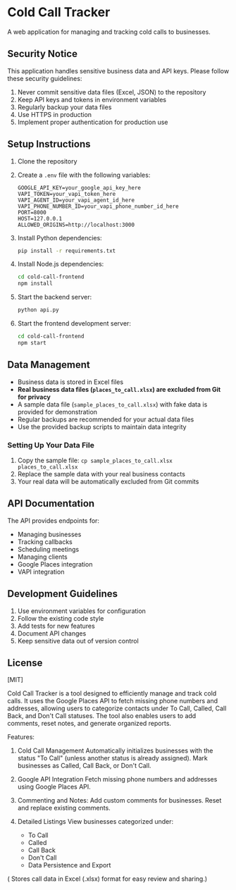 # Cold Call Tracker

A web application for managing and tracking cold calls to businesses.

## Security Notice

This application handles sensitive business data and API keys. Please follow these security guidelines:

1. Never commit sensitive data files (Excel, JSON) to the repository
2. Keep API keys and tokens in environment variables
3. Regularly backup your data files
4. Use HTTPS in production
5. Implement proper authentication for production use

## Setup Instructions

1. Clone the repository
2. Create a `.env` file with the following variables:
   ```
   GOOGLE_API_KEY=your_google_api_key_here
   VAPI_TOKEN=your_vapi_token_here
   VAPI_AGENT_ID=your_vapi_agent_id_here
   VAPI_PHONE_NUMBER_ID=your_vapi_phone_number_id_here
   PORT=8000
   HOST=127.0.0.1
   ALLOWED_ORIGINS=http://localhost:3000
   ```

3. Install Python dependencies:
   ```bash
   pip install -r requirements.txt
   ```

4. Install Node.js dependencies:
   ```bash
   cd cold-call-frontend
   npm install
   ```

5. Start the backend server:
   ```bash
   python api.py
   ```

6. Start the frontend development server:
   ```bash
   cd cold-call-frontend
   npm start
   ```

## Data Management

- Business data is stored in Excel files
- **Real business data files (`places_to_call.xlsx`) are excluded from Git for privacy**
- A sample data file (`sample_places_to_call.xlsx`) with fake data is provided for demonstration
- Regular backups are recommended for your actual data files
- Use the provided backup scripts to maintain data integrity

### Setting Up Your Data File

1. Copy the sample file: `cp sample_places_to_call.xlsx places_to_call.xlsx`
2. Replace the sample data with your real business contacts
3. Your real data will be automatically excluded from Git commits

## API Documentation

The API provides endpoints for:
- Managing businesses
- Tracking callbacks
- Scheduling meetings
- Managing clients
- Google Places integration
- VAPI integration

## Development Guidelines

1. Use environment variables for configuration
2. Follow the existing code style
3. Add tests for new features
4. Document API changes
5. Keep sensitive data out of version control

## License

[MIT]

Cold Call Tracker is a tool designed to efficiently manage and track cold calls. It uses the Google Places API to fetch missing phone numbers and addresses, allowing users to categorize contacts under To Call, Called, Call Back, and Don't Call statuses. The tool also enables users to add comments, reset notes, and generate organized reports.

Features:

  1) Cold Call Management
    Automatically initializes businesses with the status "To Call" (unless another status is already assigned).
    Mark businesses as Called, Call Back, or Don't Call.

  2) Google API Integration
    Fetch missing phone numbers and addresses using Google Places API.

  3) Commenting and Notes:
    Add custom comments for businesses.
    Reset and replace existing comments.

  4) Detailed Listings
    View businesses categorized under:
      - To Call
      - Called
      - Call Back
      - Don't Call
      - Data Persistence and Export

( Stores call data in Excel (.xlsx) format for easy review and sharing.)
